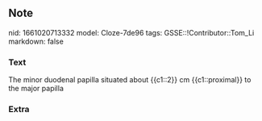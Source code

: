 ## Note
nid: 1661020713332
model: Cloze-7de96
tags: GSSE::!Contributor::Tom_Li
markdown: false

### Text
<div>
  The minor duodenal papilla situated about {{c1::2}} cm
  {{c1::proximal}} to the major papilla
</div>

### Extra

